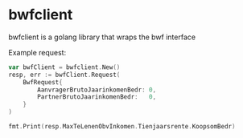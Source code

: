 # bwfclient

bwfclient is a golang library that wraps the bwf interface

Example request: 
```go
var bwfClient = bwfclient.New()
resp, err := bwfClient.Request(
    BwfRequest{
		AanvragerBrutoJaarinkomenBedr: 0,
		PartnerBrutoJaarinkomenBedr:   0,
	}
)

fmt.Print(resp.MaxTeLenenObvInkomen.Tienjaarsrente.KoopsomBedr)
```